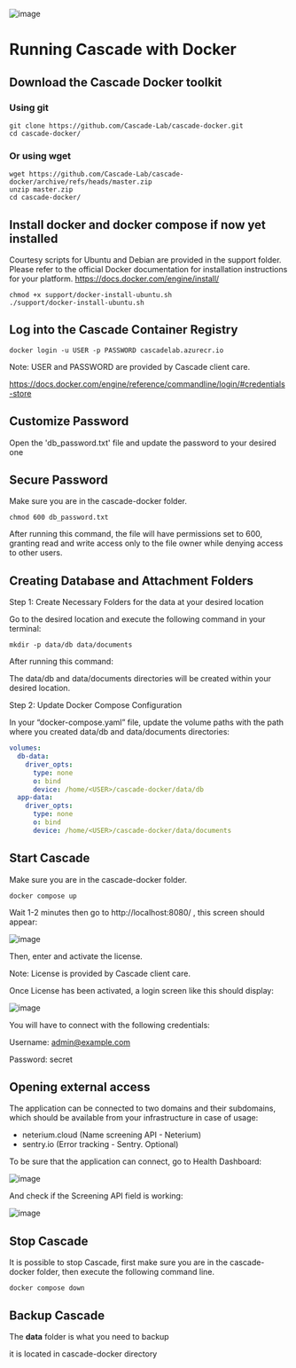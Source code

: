 ![image](https://github.com/Cascade-Lab/cascade-docker/assets/146708464/82930c60-b645-427b-b7ae-821d88adbd66)

# Running Cascade with Docker

## Download the Cascade Docker toolkit

### Using git
```shell
git clone https://github.com/Cascade-Lab/cascade-docker.git
cd cascade-docker/
```

### Or using wget

```shell
wget https://github.com/Cascade-Lab/cascade-docker/archive/refs/heads/master.zip
unzip master.zip
cd cascade-docker/
```
## Install docker and docker compose if now yet installed

Courtesy scripts for Ubuntu and Debian are provided in the support folder. Please refer to the official Docker documentation for installation instructions for your platform.
https://docs.docker.com/engine/install/


```shell
chmod +x support/docker-install-ubuntu.sh
./support/docker-install-ubuntu.sh
```

## Log into the Cascade Container Registry

```shell
docker login -u USER -p PASSWORD cascadelab.azurecr.io
```

Note: USER and PASSWORD are provided by Cascade client care.

https://docs.docker.com/engine/reference/commandline/login/#credentials-store

## Customize Password

Open the 'db_password.txt' file and update the password to your desired one

## Secure Password

Make sure you are in the cascade-docker folder.

```shell
chmod 600 db_password.txt
```
After running this command, the file will have permissions set to 600, granting read and write access only to the file owner while denying access to other users.

## Creating Database and Attachment Folders

Step 1: Create Necessary Folders for the data at your desired location 

Go to the desired location and execute the following command in your terminal: 

```shell
mkdir -p data/db data/documents
```
After running this command: 

The data/db and data/documents directories will be created within your desired location. 

 

Step 2: Update Docker Compose Configuration 

In your “docker-compose.yaml” file, update the volume paths with the path where you created data/db and data/documents directories: 

```docker-compose.yaml
volumes:
  db-data:
    driver_opts:
      type: none
      o: bind
      device: /home/<USER>/cascade-docker/data/db
  app-data:
    driver_opts:
      type: none
      o: bind
      device: /home/<USER>/cascade-docker/data/documents
```

## Start Cascade

Make sure you are in the cascade-docker folder.

```shell
docker compose up
```
Wait 1-2 minutes then go to http://localhost:8080/ , this screen should appear: 

![image](https://github.com/Cascade-Lab/cascade-docker/assets/146708464/71e9fd9a-045a-451e-b1b7-d758899e77f6)

Then, enter and activate the license. 

Note: License is provided by Cascade client care. 
 
Once License has been activated, a login screen like this should display: 

![image](https://github.com/Cascade-Lab/cascade-docker/assets/146708464/737a42ae-6e42-46e0-b066-8ba95464deff)

You will have to connect with the following credentials: 

Username: admin@example.com 

Password: secret 

## Opening external access

The application can be connected to two domains and their subdomains, which should be available 
from your infrastructure in case of usage:
* neterium.cloud (Name screening API - Neterium)
* sentry.io (Error tracking - Sentry. Optional)

To be sure that the application can connect, go to Health Dashboard: 

![image](https://github.com/Cascade-Lab/cascade-docker/assets/146708464/aa942dee-a518-4868-92c4-5eeb433ca121)

And check if the Screening API field is working: 

![image](https://github.com/Cascade-Lab/cascade-docker/assets/146708464/6e9018c2-3870-4ce8-8959-976237288aa8)


## Stop Cascade
 
It is possible to stop Cascade, first make sure you are in the cascade-docker folder, then execute the following command line. 
```
docker compose down
```

## Backup Cascade

The **data** folder is what you need to backup

it is located in cascade-docker directory
